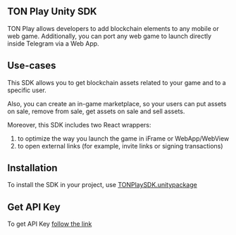 ## TON Play Unity SDK

TON Play allows developers to add blockchain elements to any mobile or web game. Additionally, you can port any web game to launch directly inside Telegram via a Web App.

## Use-cases 

This SDK allows you to get blockchain assets related to your game and to a specific user. 

Also, you can create an in-game marketplace, so your users can put assets on sale, remove from sale, get assets on sale and sell assets. 

Moreover, this SDK includes two React wrappers: 
1. to optimize the way you launch the game in iFrame or WebApp/WebView
2. to open external links (for example, invite links or signing transactions) 

## Installation

To install the SDK in your project, use [TONPlaySDK.unitypackage](https://github.com/ton-play/tonplay-unity-sdk/blob/main/TONPlaySDK.unitypackage)

## Get API Key

To get API Key [follow the link](https://docs.tonplay.io/digital-assets-api/api-key)
